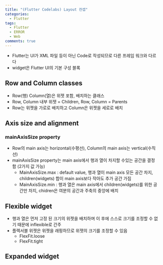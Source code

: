 ```yaml
---
title: "(Flutter Codelabs) Layout 컨셉"
categories:
  - Flutter
tags:
  - Flutter
  - ERROR
  - Web
comments: true
---
```


- Flutter는 UI가 XML 파일 등이 아닌 Code로 작성되므로 다른 프레임 워크와 다르다
- widget은 Flutter UI의 기본 구성 블록

## Row and Column classes
- Row(행) Column(열)은 위젯 포함, 배치하는 클래스
- Row, Column 내부 위젯 = Children, Row, Column = Parents
- Row는 위젯을 가로로 배치하고 Column은 위젯을 세로로 배치

## Axis size and alignment
### mainAxisSize property
- Row의 main axis는 horizontal(수평선), Column의 main axis는 vertical(수직선)
- mainAxisSize property는 main axis에서 행과 열이 차지할 수있는 공간을 결정함 (2가지 값 가능)
	- MainAxisSize.max : default value, 행과 열이 main axis 모든 공간 차지, children(widgets) 합이 main axis보다 작아도 추가 공간 가짐
	- MainAxisSize.min : 행과 열은 main axis에서 children(widgets)를 위한 공간만 차지, chidren은 여분의 공간과 주축의 중앙에 배치


## Flexible widget
- 행과 열은 먼저 고정 된 크기의 위젯을 배치하며 이 후에 스스로 크기를 조정할 수 없기 때문에 inflexible로 간주
- 플렉서블 위젯은 위젯을 래핑하므로 위젯의 크기를 조정할 수 있음
	- FlexFit.loose
	- FlexFit.tight
## Expanded widget

